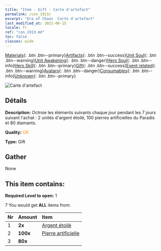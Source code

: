 ```yaml
---
title: "Item - Gift - Carte d'artefact"
permalink: /con_1913/
excerpt: "Era of Chaos  Carte d'artefact"
last_modified_at: 2021-06-15
locale: fr
ref: "con_1913.md"
toc: false
classes: wide
---
```

 [Materials](/ItemsFR/){: .btn .btn--primary}[Artifacts](/ItemsFR/Artifacts/){: .btn .btn--success}[Unit Soul](/ItemsFR/UnitSoul/){: .btn .btn--warning}[Unit Awakening](/ItemsFR/UnitAwakening/){: .btn .btn--danger}[Hero Soul](/ItemsFR/HeroSoul/){: .btn .btn--info}[Hero Skill](/ItemsFR/HeroSkill/){: .btn .btn--primary}[Gift](/ItemsFR/Gift/){: .btn .btn--success}[Event related](/ItemsFR/Events/){: .btn .btn--warning}[Avatars](/ItemsFR/Avatars/){: .btn .btn--danger}[Consumables](/ItemsFR/Consumables/){: .btn .btn--info}[Unknown](/ItemsFR/Unknown/){: .btn .btn--primary}

 ![Carte d'artefact](/images/t/i_907494.png)

## Détails
 **Description:** Octroie les éléments suivants chaque jour pendant les 7 jours suivant l'achat : 2 unités d'argent étoilé, 100 pierres artificielles du Paradis et 80 diamants.

 **Quality:** <span style="color: #FF8C00">OK</span>

 **Type:** Gift

## Gather

  None

## This item contains:

 **Required Level to open:** 1

 7 You would get **ALL** items  from:

  | Nr | Amount |     Item    |
  |:---|:-------|:------------|
  | 1 |  **2x** | [Argent étoilé](/ItemsFR/con_969/) |  | 
  | 2 |  **100x** | [Pierre artificielle](/ItemsFR/art_188/) |  | 
  | 3 |  **80x** | <i class="fas fa-gem"/> |  | 
